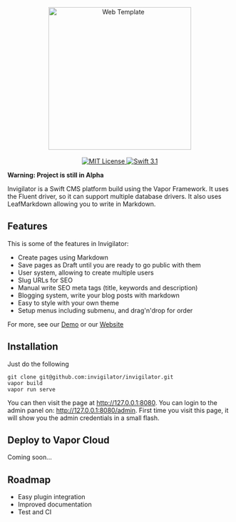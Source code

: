 <p align="center">
    <img src="https://camo.githubusercontent.com/d648ea140f019e3d340887f7f51d019f94d1f4af/68747470733a2f2f696e766967696c61746f722e696f2f77702d636f6e74656e742f75706c6f6164732f323031362f31322f696e766967696c61746f722e706e67" width="320" alt="Web Template">
    <br>
    <br>
    <a href="LICENSE">
        <img src="http://img.shields.io/badge/license-MIT-brightgreen.svg" alt="MIT License">
    </a>
    <a href="https://swift.org">
        <img src="http://img.shields.io/badge/swift-3.1-brightgreen.svg" alt="Swift 3.1">
    </a>
</p>

**Warning: Project is still in Alpha**

Invigilator is a Swift CMS platform build using the Vapor Framework. It uses the Fluent driver, so it can support multiple database drivers. It also uses LeafMarkdown allowing you to write in Markdown.

## Features

This is some of the features in Invigilator:

- Create pages using Markdown
- Save pages as Draft until you are ready to go public with them
- User system, allowing to create multiple users
- Slug URLs for SEO
- Manual write SEO meta tags (title, keywords and description)
- Blogging system, write your blog posts with markdown
- Easy to style with your own theme
- Setup menus including submenu, and drag'n'drop for order

For more, see our [Demo](https://demo.invigilator.io) or our [Website](https://invigilator.io)

## Installation

Just do the following
```
git clone git@github.com:invigilator/invigilator.git
vapor build
vapor run serve
```

You can then visit the page at http://127.0.0.1:8080. You can login to the admin panel on: http://127.0.0.1:8080/admin. First time you visit this page, it will show you the admin credentials in a small flash.

## Deploy to Vapor Cloud

Coming soon...

## Roadmap

- Easy plugin integration
- Improved documentation
- Test and CI

